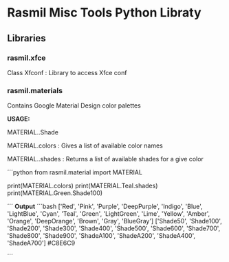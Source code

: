 # Rasmil Misc Tools Python Libraty

## Libraries

### rasmil.xfce

Class Xfconf : Library to access Xfce conf


### rasmil.materials

Contains Google Material Design color palettes

**USAGE:**

MATERIAL.<ColorName>.Shade<ShadeValue>

MATERIAL.colors             : Gives a list of available color names

MATERIAL.<ColorName>.shades : Returns a list of available shades for a give color

´´´python
from rasmil.material import MATERIAL

print(MATERIAL.colors)
print(MATERIAL.Teal.shades)
print(MATERIAL.Green.Shade100)
         
´´´
**Output**
´´´bash
['Red', 'Pink', 'Purple', 'DeepPurple', 'Indigo', 'Blue', 'LightBlue', 'Cyan', 'Teal', 'Green', 'LightGreen', 'Lime', 'Yellow', 'Amber', 'Orange', 'DeepOrange', 'Brown', 'Gray', 'BlueGray']
['Shade50', 'Shade100', 'Shade200', 'Shade300', 'Shade400', 'Shade500', 'Shade600', 'Shade700', 'Shade800', 'Shade900', 'ShadeA100', 'ShadeA200', 'ShadeA400', 'ShadeA700']
#C8E6C9

´´´
